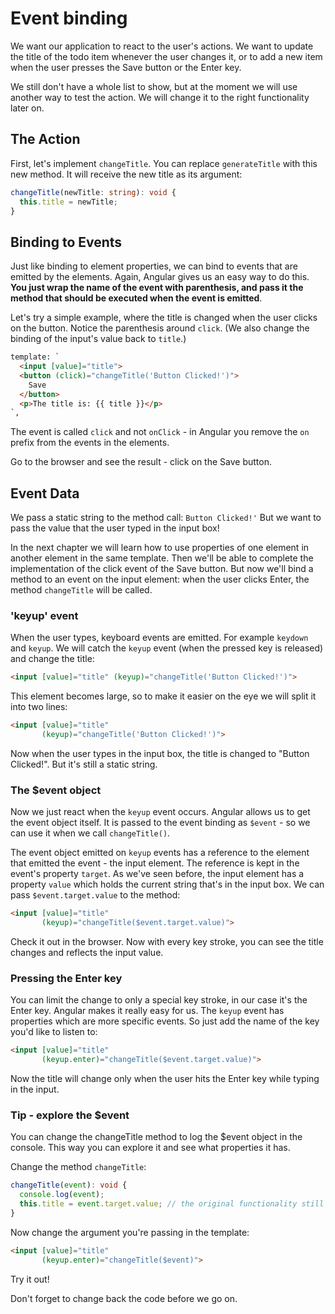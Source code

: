 # Event binding

We want our application to react to the user's actions. We want to update the title of the todo item whenever the user changes it, or to add a new item when the user presses the Save button or the Enter key.

We still don't have a whole list to show, but at the moment we will use another way to test the action. We will change it to the right functionality later on.

## The Action
First, let's implement `changeTitle`. You can replace `generateTitle` with this new method. It will receive the new title as its argument:

```ts
changeTitle(newTitle: string): void {
  this.title = newTitle;
}
```

## Binding to Events
Just like binding to element properties, we can bind to events that are emitted by the elements. Again, Angular gives us an easy way to do this. **You just wrap the name of the event with parenthesis, and pass it the method that should be executed when the event is emitted**.

Let's try a simple example, where the title is changed when the user clicks on the button. Notice the parenthesis around `click`. (We also change the binding of the input's value back to `title`.)

```html
template: `
  <input [value]="title">
  <button (click)="changeTitle('Button Clicked!')">
    Save
  </button>
  <p>The title is: {{ title }}</p>
`,
```

The event is called `click` and not `onClick` - in Angular you remove the `on` prefix from the events in the elements.

Go to the browser and see the result - click on the Save button.

## Event Data
We pass a static string to the method call: `Button Clicked!'` But we want to pass the value that the user typed in the input box!

In the next chapter we will learn how to use properties of one element in another element in the same template. Then we'll be able to complete the implementation of the click event of the Save button. 
But now we'll bind a method to an event on the input element: when the user clicks Enter, the method `changeTitle` will be called.

### 'keyup' event
When the user types, keyboard events are emitted. For example `keydown` and `keyup`. We will catch the `keyup` event \(when the pressed key is released\) and change the title:

```html
<input [value]="title" (keyup)="changeTitle('Button Clicked!')">
```

This element becomes large, so to make it easier on the eye we will split it into two lines:

```html
<input [value]="title" 
       (keyup)="changeTitle('Button Clicked!')">
```

Now when the user types in the input box, the title is changed to "Button Clicked!". But it's still a static string.

### The $event object
Now we just react when the `keyup` event occurs. Angular allows us to get the event object itself. It is passed to the event binding as `$event` - so we can use it when we call `changeTitle()`.

The event object emitted on `keyup` events has a reference to the element that emitted the event - the input element. The reference is kept in the event's property `target`. As we've seen before, the input element has a property `value` which holds the current string that's in the input box. We can pass `$event.target.value` to the method:

```html
<input [value]="title" 
       (keyup)="changeTitle($event.target.value)">
```

Check it out in the browser. Now with every key stroke, you can see the title changes and reflects the input value.

### Pressing the Enter key
You can limit the change to only a special key stroke, in our case it's the Enter key. Angular makes it really easy for us. The `keyup` event has properties which are more specific events. So just add the name of the key you'd like to listen to:

```html
<input [value]="title" 
       (keyup.enter)="changeTitle($event.target.value)">
```

Now the title will change only when the user hits the Enter key while typing in the input.

### Tip - explore the $event
You can change the changeTitle method to log the $event object in the console. This way you can explore it and see what properties it has. 

Change the method `changeTitle`:
```ts
changeTitle(event): void {
  console.log(event);
  this.title = event.target.value; // the original functionality still works
}
```

Now change the argument you're passing in the template:
```html
<input [value]="title" 
       (keyup.enter)="changeTitle($event)">
```

Try it out!

Don't forget to change back the code before we go on.
